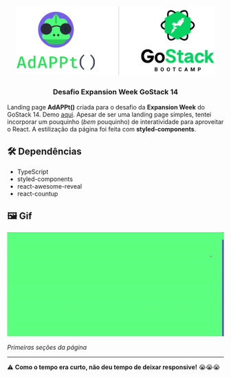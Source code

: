 <h1 align="center">
  <img src="./readme_assets/AdAPPt_banner.png" width="460px">
</h1>

<h3 align="center">Desafio Expansion Week GoStack 14</h3>

Landing page **AdAPPt()** criada para o desafio da **Expansion Week** do GoStack 14. Demo <a href="https://edmundobiglia.github.io/gostack14-expansion-week-challenge">aqui</a>. Apesar de ser uma landing page simples, tentei incorporar um pouquinho (_bem_ pouquinho) de interatividade para aproveitar o React. A estilização da página foi feita com **styled-components**.

## 🛠️ Dependências

- TypeScript
- styled-components
- react-awesome-reveal
- react-countup

## 🖼️ Gif

<img src="./readme_assets/demo.gif" width="600px">

_Primeiras seções da página_

---

⚠️ **Como o tempo era curto, não deu tempo de deixar responsive!** 😭😭😭
